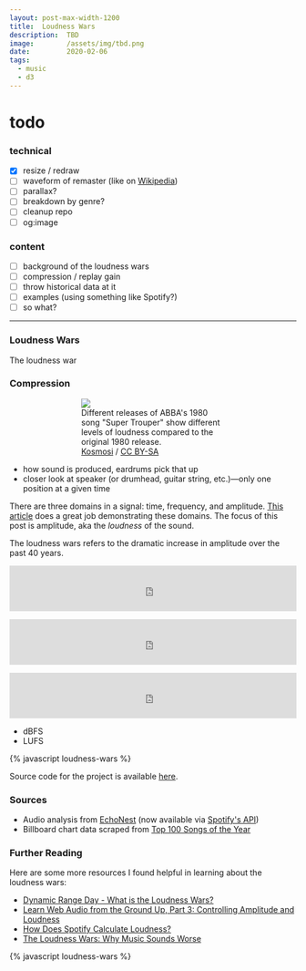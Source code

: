 ```yaml
---
layout: post-max-width-1200
title:  Loudness Wars
description:  TBD
image:        /assets/img/tbd.png
date:         2020-02-06
tags:
  - music
  - d3
---
```


<style>
  #chart > .tooltip {
    background-color: white;
  }

  #abba {
    max-width: 50%;
    margin: auto;
  }
</style>


# todo
### technical
- [x] resize / redraw
- [ ] waveform of remaster (like on [Wikipedia](https://en.wikipedia.org/wiki/Loudness_war))
- [ ] parallax?
- [ ] breakdown by genre?
- [ ] cleanup repo
- [ ] og:image

### content
- [ ] background of the loudness wars
- [ ] compression / replay gain
- [ ] throw historical data at it
- [ ] examples (using something like Spotify?)
- [ ] so what?

---
### Loudness Wars
The loudness war

### Compression

<figure id="abba">
  <img  src="https://upload.wikimedia.org/wikipedia/commons/4/4d/ABBA_-_Super_Trouper_Title_Track_Remaster_Waveform_Comparisons_%28Small_Version%29.png" />
  <figcaption>
    Different releases of ABBA's 1980 song "Super Trouper" show different levels of loudness compared to the original 1980 release.
    <br>
    <a href="https://commons.wikimedia.org/wiki/File:ABBA_-_Super_Trouper_Title_Track_Remaster_Waveform_Comparisons_(Small_Version).png" title="via Wikimedia Commons">Kosmosi</a> / <a href="https://creativecommons.org/licenses/by-sa/4.0">CC BY-SA</a>
  </figcaption>
</figure>

- how sound is produced, eardrums pick that up
- closer look at speaker (or drumhead, guitar string, etc.)&mdash;only one position at a given time

There are three domains in a signal: time, frequency, and amplitude. [This article](https://www.sciencelearn.org.nz/resources/573-measuring-sound) does a great job demonstrating these domains. The focus of this post is amplitude, aka the _loudness_ of the sound.

<!-- We can calculate the loudness of a signal by performing a Fast Fourier Transform <sup>citation needed</sup>.
(might  be  kinda confusing saying it's only one given position _p_ for any time _t_, then show animation of multiple  signals) -->

<!-- ![Fourier transform - time and frequency domains](https://upload.wikimedia.org/wikipedia/commons/5/50/Fourier_transform_time_and_frequency_domains.gif "Fourier transform - time and frequency domains") -->

The loudness wars refers to the dramatic increase in amplitude over the past 40 years.

<p>
  <iframe src="https://open.spotify.com/embed/track/4a3kh2tnEj9zIi9LFgYWoq" width="100%" height="80" frameborder="0" allowtransparency="true" allow="encrypted-media"></iframe>
</p>
<p>
  <iframe src="https://open.spotify.com/embed/track/1UBQ5GK8JaQjm5VbkBZY66" width="100%" height="80" frameborder="0" allowtransparency="true" allow="encrypted-media"></iframe>
</p>
<p>
  <iframe src="https://open.spotify.com/embed/track/5Wqhh9QKqZZmLjLdFLoW04" width="100%" height="80" frameborder="0" allowtransparency="true" allow="encrypted-media"></iframe>
</p>

- dBFS
- LUFS

<div id="chart"></div>

{% javascript loudness-wars %}

Source code for the project is available [here](https://github.com/ryanrishi/loudness-wars).

### Sources
- Audio analysis from [EchoNest](http://the.echonest.com/) (now available via [Spotify's API](https://developer.spotify.com/documentation/web-api/reference/tracks/get-audio-analysis/))
- Billboard chart data scraped from [Top 100 Songs of the Year](http://www.bobborst.com/popculture/top-100-songs-of-the-year)

### Further Reading
Here are some more resources I found helpful in learning about the loudness wars:
- [Dynamic Range Day - What is the Loudness Wars?](https://dynamicrangeday.co.uk/about/)
- [Learn Web Audio from the Ground Up, Part 3: Controlling Amplitude and Loudness](https://teropa.info/blog/2016/08/30/amplitude-and-loudness.html)
- [How Does Spotify Calculate Loudness?](https://artists.spotify.com/faq/mastering-and-loudness#how-does-spotify-calculate-loudness)
- [The Loudness Wars: Why Music Sounds Worse](https://www.npr.org/2009/12/31/122114058/the-loudness-wars-why-music-sounds-worse)

{% javascript loudness-wars %}
